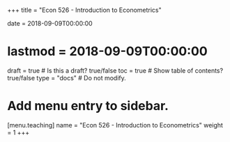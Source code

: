 +++
title = "Econ 526 - Introduction to Econometrics"

date = 2018-09-09T00:00:00
# lastmod = 2018-09-09T00:00:00

draft = true  # Is this a draft? true/false
toc = true  # Show table of contents? true/false
type = "docs"  # Do not modify.

# Add menu entry to sidebar.
[menu.teaching]
  name = "Econ 526 - Introduction to Econometrics"
  weight = 1
+++
